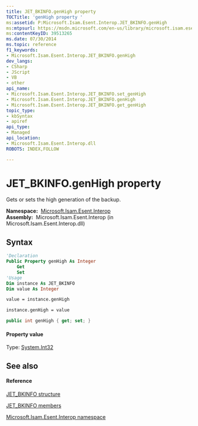 ```yaml
---
title: JET_BKINFO.genHigh property 
TOCTitle: 'genHigh property '
ms:assetid: P:Microsoft.Isam.Esent.Interop.JET_BKINFO.genHigh
ms:mtpsurl: https://msdn.microsoft.com/en-us/library/microsoft.isam.esent.interop.jet_bkinfo.genhigh(v=EXCHG.10)
ms:contentKeyID: 39513265
ms.date: 07/30/2014
ms.topic: reference
f1_keywords:
- Microsoft.Isam.Esent.Interop.JET_BKINFO.genHigh
dev_langs:
- CSharp
- JScript
- VB
- other
api_name: 
- Microsoft.Isam.Esent.Interop.JET_BKINFO.set_genHigh
- Microsoft.Isam.Esent.Interop.JET_BKINFO.genHigh
- Microsoft.Isam.Esent.Interop.JET_BKINFO.get_genHigh
topic_type: 
- kbSyntax
- apiref
api_type: 
- Managed
api_location: 
- Microsoft.Isam.Esent.Interop.dll
ROBOTS: INDEX,FOLLOW

---
```


# JET_BKINFO.genHigh property

Gets or sets the high generation of the backup.

**Namespace:**  [Microsoft.Isam.Esent.Interop](hh596136\(v=exchg.10\).md)  
**Assembly:**  Microsoft.Isam.Esent.Interop (in Microsoft.Isam.Esent.Interop.dll)

## Syntax

``` vb
'Declaration
Public Property genHigh As Integer
    Get
    Set
'Usage
Dim instance As JET_BKINFO
Dim value As Integer

value = instance.genHigh

instance.genHigh = value
```

``` csharp
public int genHigh { get; set; }
```

#### Property value

Type: [System.Int32](https://docs.microsoft.com/dotnet/api/system.int32?redirectedfrom=MSDN)  

## See also

#### Reference

[JET_BKINFO structure](hh577892\(v=exchg.10\).md)

[JET_BKINFO members](hh557851\(v=exchg.10\).md)

[Microsoft.Isam.Esent.Interop namespace](hh596136\(v=exchg.10\).md)

